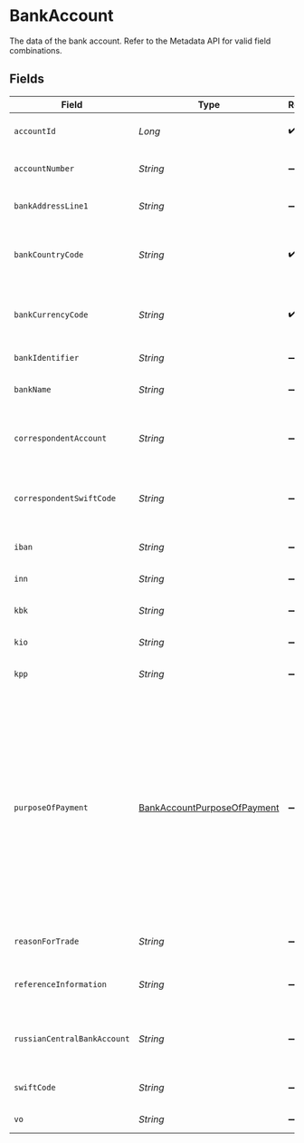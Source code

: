 # BankAccount

The data of the bank account. Refer to the Metadata API for valid field combinations.


## Fields

| Field                                                                                                                                                                                                                | Type                                                                                                                                                                                                                 | Required                                                                                                                                                                                                             | Description                                                                                                                                                                                                          |
| -------------------------------------------------------------------------------------------------------------------------------------------------------------------------------------------------------------------- | -------------------------------------------------------------------------------------------------------------------------------------------------------------------------------------------------------------------- | -------------------------------------------------------------------------------------------------------------------------------------------------------------------------------------------------------------------- | -------------------------------------------------------------------------------------------------------------------------------------------------------------------------------------------------------------------- |
| `accountId`                                                                                                                                                                                                          | *Long*                                                                                                                                                                                                               | :heavy_check_mark:                                                                                                                                                                                                   | The identifier of the bank account.                                                                                                                                                                                  |
| `accountNumber`                                                                                                                                                                                                      | *String*                                                                                                                                                                                                             | :heavy_minus_sign:                                                                                                                                                                                                   | The account number of the bank account.                                                                                                                                                                              |
| `bankAddressLine1`                                                                                                                                                                                                   | *String*                                                                                                                                                                                                             | :heavy_minus_sign:                                                                                                                                                                                                   | The first address line of the bank.                                                                                                                                                                                  |
| `bankCountryCode`                                                                                                                                                                                                    | *String*                                                                                                                                                                                                             | :heavy_check_mark:                                                                                                                                                                                                   | The ISO 3166-1 alpha-2 code of the bank's country.                                                                                                                                                                   |
| `bankCurrencyCode`                                                                                                                                                                                                   | *String*                                                                                                                                                                                                             | :heavy_check_mark:                                                                                                                                                                                                   | The ISO 4217 code of the bank account's currency.                                                                                                                                                                    |
| `bankIdentifier`                                                                                                                                                                                                     | *String*                                                                                                                                                                                                             | :heavy_minus_sign:                                                                                                                                                                                                   | The identifier of the bank.                                                                                                                                                                                          |
| `bankName`                                                                                                                                                                                                           | *String*                                                                                                                                                                                                             | :heavy_minus_sign:                                                                                                                                                                                                   | Name of the bank account holder.                                                                                                                                                                                     |
| `correspondentAccount`                                                                                                                                                                                               | *String*                                                                                                                                                                                                             | :heavy_minus_sign:                                                                                                                                                                                                   | The account for the correspondant account of the bank.                                                                                                                                                               |
| `correspondentSwiftCode`                                                                                                                                                                                             | *String*                                                                                                                                                                                                             | :heavy_minus_sign:                                                                                                                                                                                                   | The SWIFT code for the correspondant account of the bank.                                                                                                                                                            |
| `iban`                                                                                                                                                                                                               | *String*                                                                                                                                                                                                             | :heavy_minus_sign:                                                                                                                                                                                                   | The IBAN of the bank account.                                                                                                                                                                                        |
| `inn`                                                                                                                                                                                                                | *String*                                                                                                                                                                                                             | :heavy_minus_sign:                                                                                                                                                                                                   | The INN of the bank account.                                                                                                                                                                                         |
| `kbk`                                                                                                                                                                                                                | *String*                                                                                                                                                                                                             | :heavy_minus_sign:                                                                                                                                                                                                   | The KBK of the bank account.                                                                                                                                                                                         |
| `kio`                                                                                                                                                                                                                | *String*                                                                                                                                                                                                             | :heavy_minus_sign:                                                                                                                                                                                                   | The KIO of the bank account.                                                                                                                                                                                         |
| `kpp`                                                                                                                                                                                                                | *String*                                                                                                                                                                                                             | :heavy_minus_sign:                                                                                                                                                                                                   | The KPP of the bank account.                                                                                                                                                                                         |
| `purposeOfPayment`                                                                                                                                                                                                   | [BankAccountPurposeOfPayment](../../models/shared/BankAccountPurposeOfPayment.md)                                                                                                                                    | :heavy_minus_sign:                                                                                                                                                                                                   | Text explaining the purpose of payment. Required by the Central Bank for all payments sent to China (CHN) in the Chinese Renminbi (CNY) currency or United Arab Emirates in any currency (GDE to RDA) [Coming soon]. |
| `reasonForTrade`                                                                                                                                                                                                     | *String*                                                                                                                                                                                                             | :heavy_minus_sign:                                                                                                                                                                                                   | The reason for trade of the bank account.                                                                                                                                                                            |
| `referenceInformation`                                                                                                                                                                                               | *String*                                                                                                                                                                                                             | :heavy_minus_sign:                                                                                                                                                                                                   | The reference information of the bank account.                                                                                                                                                                       |
| `russianCentralBankAccount`                                                                                                                                                                                          | *String*                                                                                                                                                                                                             | :heavy_minus_sign:                                                                                                                                                                                                   | The Russian central account number of the bank account.                                                                                                                                                              |
| `swiftCode`                                                                                                                                                                                                          | *String*                                                                                                                                                                                                             | :heavy_minus_sign:                                                                                                                                                                                                   | The SWIFT code of the bank account.                                                                                                                                                                                  |
| `vo`                                                                                                                                                                                                                 | *String*                                                                                                                                                                                                             | :heavy_minus_sign:                                                                                                                                                                                                   | The VO of the bank account.                                                                                                                                                                                          |